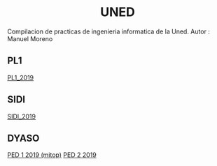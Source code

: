 <h1 align="center">UNED</h1>


Compilacion de practicas de ingenieria informatica de la Uned.
Autor : Manuel Moreno

## PL1
[PL1_2019](https://github.com/Faiiya/Uned/tree/master/PL1_2019)
## SIDI
[SIDI_2019](https://github.com/Faiiya/Uned/tree/master/SIDI_2019)
## DYASO
[PED 1 2019 (mitop)](https://github.com/Faiiya/Uned/tree/master/Dyaso_2019/PED1_2019)
[PED 2 2019](https://github.com/Faiiya/Uned/tree/master/Dyaso_2019/PED2_2019)

